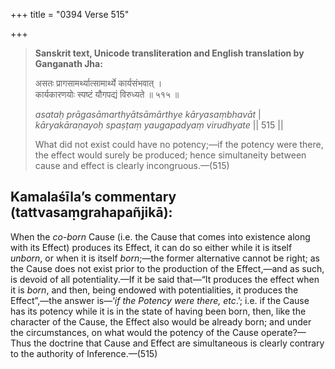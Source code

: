 +++
title = "0394 Verse 515"

+++
> **Sanskrit text, Unicode transliteration and English translation by Ganganath Jha:** 
>
> असतः प्रागसामर्थ्यात्सामार्थ्ये कार्यसंभवात् ।  
> कार्यकारणयोः स्पष्टं यौगपद्यं विरुध्यते ॥ ५१५ ॥ 
>
> *asataḥ prāgasāmarthyātsāmārthye kāryasaṃbhavāt* \|  
> *kāryakāraṇayoḥ spaṣṭaṃ yaugapadyaṃ virudhyate* \|\| 515 \|\| 
>
> What did not exist could have no potency;—if the potency were there, the effect would surely be produced; hence simultaneity between cause and effect is clearly incongruous.—(515)



## Kamalaśīla’s commentary (tattvasaṃgrahapañjikā):

When the *co-born* Cause (i.e. the Cause that comes into existence along with its Effect) produces its Effect, it can do so either while it is itself *unborn*, or when it is itself *born*;—the former alternative cannot be right; as the Cause does not exist prior to the production of the Effect,—and as such, is devoid of all potentiality.—If it be said that—“It produces the effect when it is *born*, and then, being endowed with potentialities, it produces the Effect”,—the answer is—‘*if the Potency were there, etc*.’; i.e. if the Cause has its potency while it is in the state of having been born, then, like the character of the Cause, the Effect also would be already born; and under the circumstances, on what would the potency of the Cause operate?—Thus the doctrine that Cause and Effect are simultaneous is clearly contrary to the authority of Inference.—(515)


